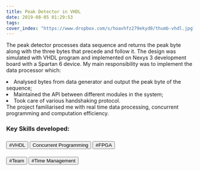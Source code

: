 ```yaml
---
title: Peak Detector in VHDL
date: 2019-08-05 01:29:53
tags:
cover_index: "https://www.dropbox.com/s/hoavhfz279ekyd0/thumb-vhdl.jpg?raw=1"
---
```

<p>
The peak detector processes data sequence and returns the peak byte along with the three bytes that precede and follow it. The design was simulated with VHDL program and implemented on Nexys 3 development board with a Spartan 6 device. My main responsibility was to implement the data processor which:
<li>	Analysed bytes from data generator and output the peak byte of the sequence;</li>
<li>	Maintained the API between different modules in the system;</li>
<li>	Took care of various handshaking protocol.</li>
The project familiarised me with real time data processing, concurrent programming and computation efficiency. 
</p>


<h3>Key Skills developed:<h3>
<button>#VHDL</button>  <button>Concurrent Programming</button> <button>#FPGA</button>  
<br>
<br>
<button>#Team</button>  <button>#Time Management</button>